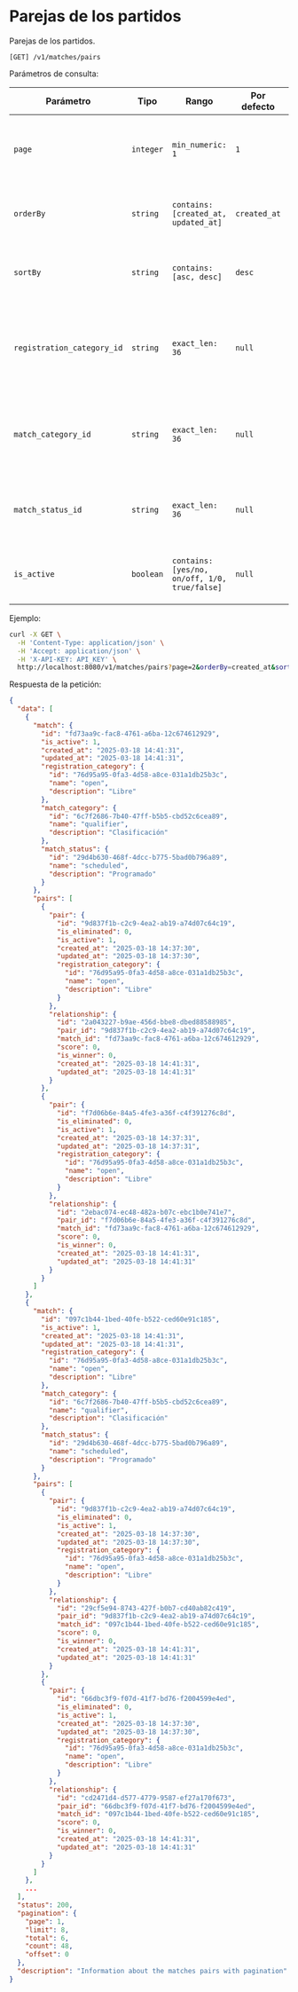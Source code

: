 # Parejas de los partidos

Parejas de los partidos.

```
[GET] /v1/matches/pairs
```

Parámetros de consulta:

| Parámetro | Tipo | Rango | Por defecto | Descripción |
| --------- | ---- | ----- | ----------- | ----------- |
| `page` | `integer` | `min_numeric: 1` | `1` | Número de la página de resultados de los partidos con sus parejas. |
| `orderBy` | `string` | `contains: [created_at, updated_at]` | `created_at` | Campo de ordenamiento de los partidos con sus parejas. |
| `sortBy` | `string` | `contains: [asc, desc]` | `desc` | Modo de ordenamiento de los partidos con sus parejas. |
| `registration_category_id` | `string` | `exact_len: 36` | `null` | Identificador de la categoría de inscripción de los partidos con sus parejas ([ver](../registration-categories/index.html)). |
| `match_category_id` | `string` | `exact_len: 36` | `null` | Identificador de la categoría de las rondas de los partidos con sus parejas ([ver](../match-categories/index.html)). |
| `match_status_id` | `string` | `exact_len: 36` | `null` | Identificador del estatus de juego de los partidos con sus parejas ([ver](../match-status/index.html)). |
| `is_active` | `boolean` | `contains: [yes/no, on/off, 1/0, true/false]` | `null` | Filtrar los partidos con sus parejas por estatus de actividad. |

Ejemplo:

```bash
curl -X GET \
  -H 'Content-Type: application/json' \
  -H 'Accept: application/json' \
  -H 'X-API-KEY: API_KEY' \
  http://localhost:8080/v1/matches/pairs?page=2&orderBy=created_at&sortBy=desc&registration_category_id=cba89529-0ba9-49e4-85ad-83e63c8e9d7e&match_category_id=dc19c9bf-4339-4ed2-a603-5b2dd1058a6&match_status_id=29d4b630-468f-4dcc-b775-5bad0b796a89&is_active=true
```

Respuesta de la petición:

```json
{
  "data": [
    {
      "match": {
        "id": "fd73aa9c-fac8-4761-a6ba-12c674612929",
        "is_active": 1,
        "created_at": "2025-03-18 14:41:31",
        "updated_at": "2025-03-18 14:41:31",
        "registration_category": {
          "id": "76d95a95-0fa3-4d58-a8ce-031a1db25b3c",
          "name": "open",
          "description": "Libre"
        },
        "match_category": {
          "id": "6c7f2686-7b40-47ff-b5b5-cbd52c6cea89",
          "name": "qualifier",
          "description": "Clasificación"
        },
        "match_status": {
          "id": "29d4b630-468f-4dcc-b775-5bad0b796a89",
          "name": "scheduled",
          "description": "Programado"
        }
      },
      "pairs": [
        {
          "pair": {
            "id": "9d837f1b-c2c9-4ea2-ab19-a74d07c64c19",
            "is_eliminated": 0,
            "is_active": 1,
            "created_at": "2025-03-18 14:37:30",
            "updated_at": "2025-03-18 14:37:30",
            "registration_category": {
              "id": "76d95a95-0fa3-4d58-a8ce-031a1db25b3c",
              "name": "open",
              "description": "Libre"
            }
          },
          "relationship": {
            "id": "2a043227-b9ae-456d-bbe8-dbed88588985",
            "pair_id": "9d837f1b-c2c9-4ea2-ab19-a74d07c64c19",
            "match_id": "fd73aa9c-fac8-4761-a6ba-12c674612929",
            "score": 0,
            "is_winner": 0,
            "created_at": "2025-03-18 14:41:31",
            "updated_at": "2025-03-18 14:41:31"
          }
        },
        {
          "pair": {
            "id": "f7d06b6e-84a5-4fe3-a36f-c4f391276c8d",
            "is_eliminated": 0,
            "is_active": 1,
            "created_at": "2025-03-18 14:37:31",
            "updated_at": "2025-03-18 14:37:31",
            "registration_category": {
              "id": "76d95a95-0fa3-4d58-a8ce-031a1db25b3c",
              "name": "open",
              "description": "Libre"
            }
          },
          "relationship": {
            "id": "2ebac074-ec48-482a-b07c-ebc1b0e741e7",
            "pair_id": "f7d06b6e-84a5-4fe3-a36f-c4f391276c8d",
            "match_id": "fd73aa9c-fac8-4761-a6ba-12c674612929",
            "score": 0,
            "is_winner": 0,
            "created_at": "2025-03-18 14:41:31",
            "updated_at": "2025-03-18 14:41:31"
          }
        }
      ]
    },
    {
      "match": {
        "id": "097c1b44-1bed-40fe-b522-ced60e91c185",
        "is_active": 1,
        "created_at": "2025-03-18 14:41:31",
        "updated_at": "2025-03-18 14:41:31",
        "registration_category": {
          "id": "76d95a95-0fa3-4d58-a8ce-031a1db25b3c",
          "name": "open",
          "description": "Libre"
        },
        "match_category": {
          "id": "6c7f2686-7b40-47ff-b5b5-cbd52c6cea89",
          "name": "qualifier",
          "description": "Clasificación"
        },
        "match_status": {
          "id": "29d4b630-468f-4dcc-b775-5bad0b796a89",
          "name": "scheduled",
          "description": "Programado"
        }
      },
      "pairs": [
        {
          "pair": {
            "id": "9d837f1b-c2c9-4ea2-ab19-a74d07c64c19",
            "is_eliminated": 0,
            "is_active": 1,
            "created_at": "2025-03-18 14:37:30",
            "updated_at": "2025-03-18 14:37:30",
            "registration_category": {
              "id": "76d95a95-0fa3-4d58-a8ce-031a1db25b3c",
              "name": "open",
              "description": "Libre"
            }
          },
          "relationship": {
            "id": "29cf5e94-8743-427f-b0b7-cd40ab82c419",
            "pair_id": "9d837f1b-c2c9-4ea2-ab19-a74d07c64c19",
            "match_id": "097c1b44-1bed-40fe-b522-ced60e91c185",
            "score": 0,
            "is_winner": 0,
            "created_at": "2025-03-18 14:41:31",
            "updated_at": "2025-03-18 14:41:31"
          }
        },
        {
          "pair": {
            "id": "66dbc3f9-f07d-41f7-bd76-f2004599e4ed",
            "is_eliminated": 0,
            "is_active": 1,
            "created_at": "2025-03-18 14:37:30",
            "updated_at": "2025-03-18 14:37:30",
            "registration_category": {
              "id": "76d95a95-0fa3-4d58-a8ce-031a1db25b3c",
              "name": "open",
              "description": "Libre"
            }
          },
          "relationship": {
            "id": "cd2471d4-d577-4779-9587-ef27a170f673",
            "pair_id": "66dbc3f9-f07d-41f7-bd76-f2004599e4ed",
            "match_id": "097c1b44-1bed-40fe-b522-ced60e91c185",
            "score": 0,
            "is_winner": 0,
            "created_at": "2025-03-18 14:41:31",
            "updated_at": "2025-03-18 14:41:31"
          }
        }
      ]
    },
    ...
  ],
  "status": 200,
  "pagination": {
    "page": 1,
    "limit": 8,
    "total": 6,
    "count": 48,
    "offset": 0
  },
  "description": "Information about the matches pairs with pagination"
}
```
